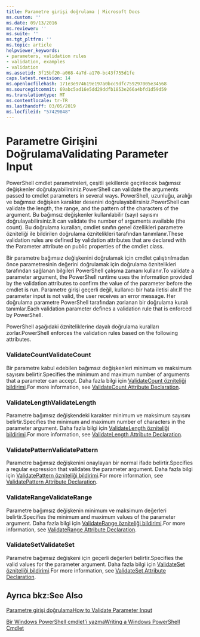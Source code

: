 ```yaml
---
title: Parametre girişi doğrulama | Microsoft Docs
ms.custom: ''
ms.date: 09/13/2016
ms.reviewer: ''
ms.suite: ''
ms.tgt_pltfrm: ''
ms.topic: article
helpviewer_keywords:
- parameters, validation rules
- validation, examples
- validation
ms.assetid: 3f15bf20-a068-4a7d-a170-bc43f755d1fe
caps.latest.revision: 14
ms.openlocfilehash: 171e3e974619e197a0bcc9dfc759297005e34568
ms.sourcegitcommit: 69abc5ad16e5dd29ddfb1853e266a4bfd1d59d59
ms.translationtype: MT
ms.contentlocale: tr-TR
ms.lasthandoff: 03/05/2019
ms.locfileid: "57429848"
---
```

# <a name="validating-parameter-input"></a><span data-ttu-id="42dd3-102">Parametre Girişini Doğrulama</span><span class="sxs-lookup"><span data-stu-id="42dd3-102">Validating Parameter Input</span></span>

<span data-ttu-id="42dd3-103">PowerShell cmdlet parametreleri, çeşitli şekillerde geçirilecek bağımsız değişkenler doğrulayabilirsiniz.</span><span class="sxs-lookup"><span data-stu-id="42dd3-103">PowerShell can validate the arguments passed to cmdlet parameters in several ways.</span></span>
<span data-ttu-id="42dd3-104">PowerShell, uzunluğu, aralığı ve bağımsız değişken karakter desenini doğrulayabilirsiniz.</span><span class="sxs-lookup"><span data-stu-id="42dd3-104">PowerShell can validate the length, the range, and the pattern of the characters of the argument.</span></span>
<span data-ttu-id="42dd3-105">Bu bağımsız değişkenler kullanılabilir (sayı) sayısını doğrulayabilirsiniz.</span><span class="sxs-lookup"><span data-stu-id="42dd3-105">It can validate the number of arguments available (the count).</span></span>
<span data-ttu-id="42dd3-106">Bu doğrulama kuralları, cmdlet sınıfın genel özellikleri parametre özniteliği ile bildirilen doğrulama öznitelikleri tarafından tanımlanır.</span><span class="sxs-lookup"><span data-stu-id="42dd3-106">These validation rules are defined by validation attributes that are declared with the Parameter attribute on public properties of the cmdlet class.</span></span>

<span data-ttu-id="42dd3-107">Bir parametre bağımsız değişkenini doğrulamak için cmdlet çalıştırılmadan önce parametresinin değerini doğrulamak için doğrulama öznitelikleri tarafından sağlanan bilgileri PowerShell çalışma zamanı kullanır.</span><span class="sxs-lookup"><span data-stu-id="42dd3-107">To validate a parameter argument, the PowerShell runtime uses the information provided by the validation attributes to confirm the value of the parameter before the cmdlet is run.</span></span>
<span data-ttu-id="42dd3-108">Parametre girişi geçerli değil, kullanıcı bir hata iletisi alır.</span><span class="sxs-lookup"><span data-stu-id="42dd3-108">If the parameter input is not valid, the user receives an error message.</span></span>
<span data-ttu-id="42dd3-109">Her doğrulama parametre PowerShell tarafından zorlanan bir doğrulama kuralı tanımlar.</span><span class="sxs-lookup"><span data-stu-id="42dd3-109">Each validation parameter defines a validation rule that is enforced by PowerShell.</span></span>

<span data-ttu-id="42dd3-110">PowerShell aşağıdaki özniteliklerine dayalı doğrulama kuralları zorlar.</span><span class="sxs-lookup"><span data-stu-id="42dd3-110">PowerShell enforces the validation rules based on the following attributes.</span></span>

### <a name="validatecount"></a><span data-ttu-id="42dd3-111">ValidateCount</span><span class="sxs-lookup"><span data-stu-id="42dd3-111">ValidateCount</span></span>

<span data-ttu-id="42dd3-112">Bir parametre kabul edebilen bağımsız değişkenleri minimum ve maksimum sayısını belirtir.</span><span class="sxs-lookup"><span data-stu-id="42dd3-112">Specifies the minimum and maximum number of arguments that a parameter can accept.</span></span>
<span data-ttu-id="42dd3-113">Daha fazla bilgi için [ValidateCount özniteliği bildirimi](./validatecount-attribute-declaration.md).</span><span class="sxs-lookup"><span data-stu-id="42dd3-113">For more information, see [ValidateCount Attribute Declaration](./validatecount-attribute-declaration.md).</span></span>

### <a name="validatelength"></a><span data-ttu-id="42dd3-114">ValidateLength</span><span class="sxs-lookup"><span data-stu-id="42dd3-114">ValidateLength</span></span>

<span data-ttu-id="42dd3-115">Parametre bağımsız değişkendeki karakter minimum ve maksimum sayısını belirtir.</span><span class="sxs-lookup"><span data-stu-id="42dd3-115">Specifies the minimum and maximum number of characters in the parameter argument.</span></span>
<span data-ttu-id="42dd3-116">Daha fazla bilgi için [ValidateLength özniteliği bildirimi](./validatelength-attribute-declaration.md).</span><span class="sxs-lookup"><span data-stu-id="42dd3-116">For more information, see [ValidateLength Attribute Declaration](./validatelength-attribute-declaration.md).</span></span>

### <a name="validatepattern"></a><span data-ttu-id="42dd3-117">ValidatePattern</span><span class="sxs-lookup"><span data-stu-id="42dd3-117">ValidatePattern</span></span>

<span data-ttu-id="42dd3-118">Parametre bağımsız değişkenini onaylayan bir normal ifade belirtir.</span><span class="sxs-lookup"><span data-stu-id="42dd3-118">Specifies a regular expression that validates the parameter argument.</span></span>
<span data-ttu-id="42dd3-119">Daha fazla bilgi için [ValidatePattern özniteliği bildirimi](./validatepattern-attribute-declaration.md).</span><span class="sxs-lookup"><span data-stu-id="42dd3-119">For more information, see [ValidatePattern Attribute Declaration](./validatepattern-attribute-declaration.md).</span></span>

### <a name="validaterange"></a><span data-ttu-id="42dd3-120">ValidateRange</span><span class="sxs-lookup"><span data-stu-id="42dd3-120">ValidateRange</span></span>

<span data-ttu-id="42dd3-121">Parametre bağımsız değişkenin minimum ve maksimum değerleri belirtir.</span><span class="sxs-lookup"><span data-stu-id="42dd3-121">Specifies the minimum and maximum values of the parameter argument.</span></span>
<span data-ttu-id="42dd3-122">Daha fazla bilgi için [ValidateRange özniteliği bildirimi](./validaterange-attribute-declaration.md).</span><span class="sxs-lookup"><span data-stu-id="42dd3-122">For more information, see [ValidateRange Attribute Declaration](./validaterange-attribute-declaration.md).</span></span>

### <a name="validateset"></a><span data-ttu-id="42dd3-123">ValidateSet</span><span class="sxs-lookup"><span data-stu-id="42dd3-123">ValidateSet</span></span>

<span data-ttu-id="42dd3-124">Parametre bağımsız değişkeni için geçerli değerleri belirtir.</span><span class="sxs-lookup"><span data-stu-id="42dd3-124">Specifies the valid values for the parameter argument.</span></span>
<span data-ttu-id="42dd3-125">Daha fazla bilgi için [ValidateSet özniteliği bildirimi](./validateset-attribute-declaration.md).</span><span class="sxs-lookup"><span data-stu-id="42dd3-125">For more information, see [ValidateSet Attribute Declaration](./validateset-attribute-declaration.md).</span></span>

## <a name="see-also"></a><span data-ttu-id="42dd3-126">Ayrıca bkz:</span><span class="sxs-lookup"><span data-stu-id="42dd3-126">See Also</span></span>

[<span data-ttu-id="42dd3-127">Parametre girişi doğrulama</span><span class="sxs-lookup"><span data-stu-id="42dd3-127">How to Validate Parameter Input</span></span>](./how-to-validate-parameter-input.md)

[<span data-ttu-id="42dd3-128">Bir Windows PowerShell cmdlet'i yazma</span><span class="sxs-lookup"><span data-stu-id="42dd3-128">Writing a Windows PowerShell Cmdlet</span></span>](./writing-a-windows-powershell-cmdlet.md)
